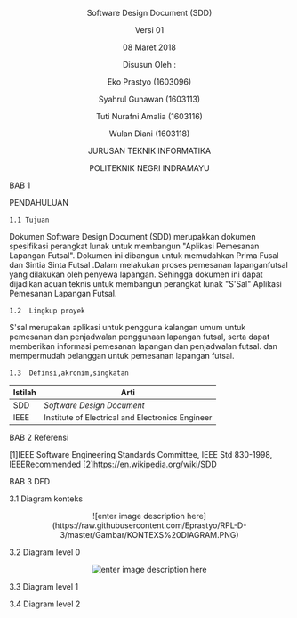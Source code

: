 
<p align="center"> Software Design Document (SDD) </p>

<p align="center"> Versi 01 </p>

<p align="center"> 08 Maret 2018 </p>

<p align="center"> Disusun Oleh : </p>

<p align="center">Eko Prastyo 		 (1603096) </p>

<p align="center">Syahrul Gunawan 	 (1603113)</p>

<p align="center">Tuti Nurafni Amalia  (1603116)</p>

<p align="center">Wulan Diani			 (1603118)</p>

<p align="center">JURUSAN TEKNIK INFORMATIKA</p>

<p align="center">POLITEKNIK NEGRI INDRAMAYU</p>



BAB 1

PENDAHULUAN 

	1.1 Tujuan
 
Dokumen Software Design Document (SDD) merupakkan dokumen spesifikasi perangkat lunak 
untuk membangun "Aplikasi Pemesanan Lapangan Futsal". Dokumen ini dibangun untuk memudahkan Prima  Fusal dan Sintia Sinta Futsal .Dalam melakukan proses pemesanan lapanganfutsal yang dilakukan oleh penyewa lapangan. Sehingga dokumen ini dapat dijadikan acuan teknis untuk membangun perangkat lunak "S'Sal" Aplikasi Pemesanan Lapangan Futsal.

	1.2  Lingkup proyek

S'sal merupakan aplikasi untuk pengguna kalangan umum untuk pemesanan dan penjadwalan penggunaan lapangan futsal, serta dapat memberikan informasi pemesanan lapangan dan penjadwalan futsal. dan mempermudah pelanggan untuk pemesanan lapangan futsal.

	1.3  Definsi,akronim,singkatan

| Istilah | Arti                                             |
| ------- | ------------------------------------------------ |
| SDD     | *Software Design Document*                       |
| IEEE    | Institute of Electrical and Electronics Engineer |

BAB 2 Referensi

[1]IEEE Software Engineering Standards Committee, IEEE Std 830-1998, IEEERecommended
[2]https://en.wikipedia.org/wiki/SDD

BAB 3 DFD  

<!DOCTYPE html>
<html>
<head>

</head>
<body><center>

<p align="left"> 3.1 Diagram konteks <br> </p>
![enter image description here](https://raw.githubusercontent.com/Eprastyo/RPL-D-3/master/Gambar/KONTEXS%20DIAGRAM.PNG)

<p align="left"> 3.2 Diagram level 0 <br> </p>

![enter image description here](https://lh3.googleusercontent.com/-z67GIW_p25o/WqjLPr7PbbI/AAAAAAAAFLM/nK4ZaNETbigXqio2_5bN0i02a8c59nG2gCLcBGAs/w530-h404-n-rw/diagram%2Blevel%2B0.png)


</center>
</body>
</html>
3.3 Diagram level 1


3.4 Diagram level 2




